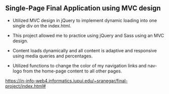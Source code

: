 ## Single-Page Final Application using MVC design

- Utilized MVC design in jQuery to implement dynamic loading into one single div on the index.html.

- This project allowed me to practice using jQuery and Sass using an MVC design.

- Content loads dynamically and all content is adaptive and responsive using media queries and percentages.

- Utilized functions to change the color of my navigation links and nav-logo from the home-page content to all other pages.



https://in-info-web4.informatics.iupui.edu/~sranegar/final-project/index.html#
